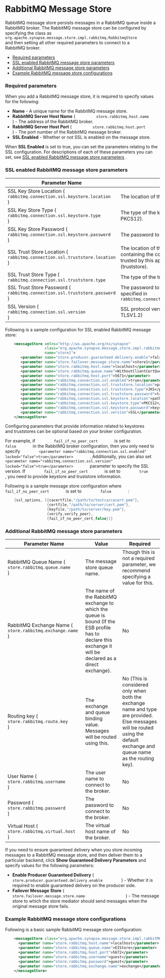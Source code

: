 # RabbitMQ Message Store

RabbitMQ message store persists messages in a RabbitMQ queue inside a
RabbitMQ broker. The RabbitMQ message store can be configured by
specifying the class as
`         org.apache.synapse.message.store.impl.rabbitmq.RabbitmqStore        `
and then setting all other required parameters to connect to a
RabbitMQ broker.

-   [Required parameters](#RabbitMQMessageStore-Requiredparameters)
-   [SSL enabled RabbitMQ message store
    parameters](#RabbitMQMessageStore-SSLEnabledParaSSLenabledRabbitMQmessagestoreparameters)
-   [Additional RabbitMQ message store
    parameters](#RabbitMQMessageStore-RabbitMQParaAdditionalRabbitMQmessagestoreparameters)
-   [Example RabbitMQ message store
    configurations](#RabbitMQMessageStore-ExampleRabbitMQmessagestoreconfigurations)

### Required parameters

When you add a RabbitMQ message store, it is required to specify values
for the following:

-   **Name** - A unique name for the RabbitMQ message store.
-   **RabbitMQ Server Host Name** (
    `          store.rabbitmq.host.name         ` ) - The address of the
    RabbitMQ broker.
-   **RabbitMQ Server Host Port** (
    `          store.rabbitmq.host.port         ` ) - The port number of
    the RabbitMQ message broker.
-   **SSL Enabled** - Whether or not SSL is enabled on the message
    store.

When **SSL Enabled** is set to true, you can set the parameters relating
to the SSL configuration. For descriptions of each of these parameters
you can set, see [SSL enabled RabbitMQ message store
parameters](#RabbitMQMessageStore-SSLEnablePara) .

### SSL enabled RabbitMQ message store parameters

| Parameter Name                                                                                      | Value                                                                                                                                 |
|-----------------------------------------------------------------------------------------------------|---------------------------------------------------------------------------------------------------------------------------------------|
| SSL Key Store Location ( `             rabbitmq.connection.ssl.keystore.location            ` )     | The location of the keystore file.                                                                                                    |
| SSL Key Store Type ( `             rabbitmq.connection.ssl.keystore.type            ` )             | The type of the keystore used (e.g., JKS, PKCS12).                                                                                    |
| SSL Key Store Password ( `             rabbitmq.connection.ssl.keystore.password            ` )     | The password to access the keystore.                                                                                                  |
| SSL Trust Store Location ( `             rabbitmq.connection.ssl.truststore.location            ` ) | The location of the Java keystore file containing the collection of CA certificates trusted by this application process (truststore). |
| SSL Trust Store Type ( `             rabbitmq.connection.ssl.truststore.type            `           | The type of the truststore used.                                                                                                      |
| SSL Trust Store Password ( `             rabbitmq.connection.ssl.truststore.password            ` ) | The password to unlock the trust store file specified in `             rabbitmq.connection.ssl.truststore.location            `       |
| SSL Version ( `             rabbitmq.connection.ssl.version            ` )                          | SSL protocol version (e.g., SSL, TLSV1, TLSV1.2)                                                                                      |

Following is a sample configuration for SSL enabled RabbitMQ message
store:

``` xml
    <messageStore xmlns="http://ws.apache.org/ns/synapse"
                  class="org.apache.synapse.message.store.impl.rabbitmq.RabbitMQStore"
                  name="store1">
       <parameter name="store.producer.guaranteed.delivery.enable">false</parameter>
       <parameter name="store.failover.message.store.name">store1</parameter>
       <parameter name="store.rabbitmq.host.name">localhost</parameter>
       <parameter name="store.rabbitmq.queue.name">WithoutClientCertQueue</parameter>
       <parameter name="store.rabbitmq.host.port">5671</parameter>
       <parameter name="rabbitmq.connection.ssl.enabled">true</parameter>
       <parameter name="rabbitmq.connection.ssl.truststore.location">path/to/truststore</parameter>
       <parameter name="rabbitmq.connection.ssl.truststore.type">JKS</parameter>
       <parameter name="rabbitmq.connection.ssl.truststore.password">truststorepassword</parameter>
       <parameter name="rabbitmq.connection.ssl.keystore.location">path/to/keystore</parameter>     
       <parameter name="rabbitmq.connection.ssl.keystore.type">PKCS12</parameter>
       <parameter name="rabbitmq.connection.ssl.keystore.password">keystorepassword</parameter>   
       <parameter name="rabbitmq.connection.ssl.version">SSL</parameter>   
    </messageStore>
```

Configuring parameters that provide information related to keystores
and truststores can be optional based on your broker configuration.

For example, if `         fail_if_no_peer_cert        ` is set to
`         false        ` in the RabbitMQ broker configuration, then you
only need to specify
`         <parameter name="rabbitmq.connection.ssl.enabled" locked="false">true</parameter>        `
. Additionally, you can also set
`         <parameter name="rabbitmq.connection.ssl.version" locked="false">true</parameter>        `
parameter to specify the SSL version. If
`         fail_if_no_peer_cert        ` is set to
`         true        ` , you need to provide keystore and truststore
information.

Following is a sample message store configuration where
`         fail_if_no_peer_cert        ` is set to
`         false        ` :

``` java
    {ssl_options, [{cacertfile,"/path/to/testca/cacert.pem"},
                   {certfile,"/path/to/server/cert.pem"},
                   {keyfile,"/path/to/server/key.pem"},
                   {verify,verify_peer},
                   {fail_if_no_peer_cert,false}]}  
```

  

### Additional RabbitMQ message store parameters

| Parameter Name                                                                     | Value                                                                                                                                                     | Required                                                                                                                                                                   |
|------------------------------------------------------------------------------------|-----------------------------------------------------------------------------------------------------------------------------------------------------------|----------------------------------------------------------------------------------------------------------------------------------------------------------------------------|
| RabbitMQ Queue Name ( `             store.rabbitmq.queue.name            ` )       | The message store queue name.                                                                                                                             | Though this is not a required parameter, we recommend specifying a value for this.                                                                                         |
| RabbitMQ Exchange Name ( `             store.rabbitmq.exchange.name            ` ) | The name of the RabbitMQ exchange to which the queue is bound (If the ESB profile has to declare this exchange it will be declared as a direct exchange). | No                                                                                                                                                                         |
| Routing key ( `             store.rabbitmq.route.key            ` )                | The exchange and queue binding value. Messages will be routed using this.                                                                                 | No (This is considered only when both the exchange name and type are provided. Else messages will be routed using the default exchange and queue name as the routing key). |
| User Name ( `             store.rabbitmq.username            ` )                   | The user name to connect to the broker.                                                                                                                   | No                                                                                                                                                                         |
| Password ( `             store.rabbitmq.password            ` )                    | The password to connect to the broker.                                                                                                                    | No                                                                                                                                                                         |
| Virtual Host ( `             store.rabbitmq.virtual.host            ` )            | The virtual host name of the broker.                                                                                                                      | No                                                                                                                                                                         |

If you need to ensure guaranteed delivery when you store incoming
messages to a RabbitMQ message store, and then deliver them to a
particular backend, click **Show Guaranteed Delivery Parameters** and
specify values for the following parameters:

-   **Enable Producer Guaranteed Delivery** (
    `          store.producer.guaranteed.delivery.enable         ` ) -
    Whether it is required to enable guaranteed delivery on the producer
    side.
-   **Failover Message Store** (
    `                     store.failover.message.store.name                   `
    ) - The message store to which the store mediator should send
    messages when the original message store fails.

### Example RabbitMQ message store configurations

Following is a basic sample RabbitMQ message store configuration:

``` xml
    <messageStore class="org.apache.synapse.message.store.impl.rabbitMQ.RabbitMQStore" name="RabbitMS" xmlns="http://ws.apache.org/ns/synapse">
      <parameter name="store.rabbitmq.host.name">localhost</parameter>
      <parameter name="store.rabbitmq.queue.name">EIStore</parameter>
      <parameter name="store.rabbitmq.host.port">5672</parameter>
      <parameter name="store.rabbitmq.username">guest</parameter>
      <parameter name="store.rabbitmq.password">guest</parameter>
      <parameter name="store.rabbitmq.exchange.name">exchange</parameter>
    </messageStore>   
```
